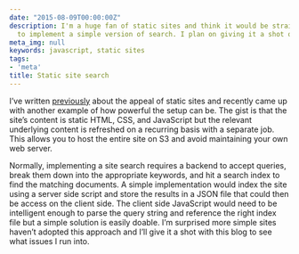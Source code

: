 ```yaml
---
date: "2015-08-09T00:00:00Z"
description: I'm a huge fan of static sites and think it would be straightforward
  to implement a simple version of search. I plan on giving it a shot on this blog.
meta_img: null
keywords: javascript, static sites
tags:
- 'meta'
title: Static site search
---
```


I’ve written <a href="http://dangoldin.com/2013/03/12/mmmm-pseudo-static-sites/" target="_blank">previously</a> about the appeal of static sites and recently came up with another example of how powerful the setup can be. The gist is that the site’s content is static HTML, CSS, and JavaScript but the relevant underlying content is refreshed on a recurring basis with a separate job. This allows you to host the entire site on S3 and avoid maintaining your own web server.

Normally, implementing a site search requires a backend to accept queries, break them down into the appropriate keywords, and hit a search index to find the matching documents. A simple implementation would index the site using a server side script and store the results in a JSON file that could then be access on the client side. The client side JavaScript would need to be intelligent enough to parse the query string and reference the right index file but a simple solution is easily doable. I’m surprised more simple sites haven’t adopted this approach and I’ll give it a shot with this blog to see what issues I run into.
